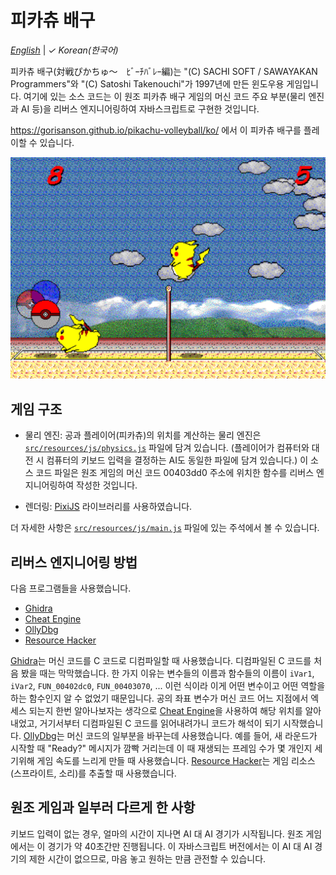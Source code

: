 # 피카츄 배구

[_English_](README.md) | _&check;_ _Korean(한국어)_

피카츄 배구(対戦ぴかちゅ～　ﾋﾞｰﾁﾊﾞﾚｰ編)는 "(C) SACHI SOFT / SAWAYAKAN Programmers"와 "(C) Satoshi Takenouchi"가 1997년에 만든 윈도우용 게임입니다. 여기에 있는 소스 코드는 이 원조 피카츄 배구 게임의 머신 코드 주요 부분(물리 엔진과 AI 등)을 리버스 엔지니어링하여 자바스크립트로 구현한 것입니다.

https://gorisanson.github.io/pikachu-volleyball/ko/ 에서 이 피카츄 배구를 플레이할 수 있습니다.

<img src="src/resources/assets/images/screenshot.png" alt="피카츄 배구 게임 스크린샷" width="648">

## 게임 구조

- 물리 엔진: 공과 플레이어(피카츄)의 위치를 계산하는 물리 엔진은 [`src/resources/js/physics.js`](src/resources/js/physics.js) 파일에 담겨 있습니다. (플레이어가 컴퓨터와 대전 시 컴퓨터의 키보드 입력을 결정하는 AI도 동일한 파일에 담겨 있습니다.) 이 소스 코드 파일은 원조 게임의 머신 코드 00403dd0 주소에 위치한 함수를 리버스 엔지니어링하여 작성한 것입니다.

- 렌더링: [PixiJS](https://github.com/pixijs/pixi.js) 라이브러리를 사용하였습니다.

더 자세한 사항은 [`src/resources/js/main.js`](src/resources/js/main.js) 파일에 있는 주석에서 볼 수 있습니다.

## 리버스 엔지니어링 방법

다음 프로그램들을 사용했습니다.

- [Ghidra](https://ghidra-sre.org/)
- [Cheat Engine](https://www.cheatengine.org/)
- [OllyDbg](http://www.ollydbg.de/)
- [Resource Hacker](http://www.angusj.com/resourcehacker/)

[Ghidra](https://ghidra-sre.org/)는 머신 코드를 C 코드로 디컴파일할 때 사용했습니다. 디컴파일된 C 코드를 처음 봤을 때는 막막했습니다. 한 가지 이유는 변수들의 이름과 함수들의 이름이 `iVar1`, `iVar2`, `FUN_00402dc0`, `FUN_00403070`, ... 이런 식이라 이게 어떤 변수이고 어떤 역할을 하는 함수인지 알 수 없었기 때문입니다. 공의 좌표 변수가 머신 코드 어느 지점에서 엑세스 되는지 한번 알아나보자는 생각으로 [Cheat Engine](https://www.cheatengine.org/)을 사용하여 해당 위치를 알아내었고, 거기서부터 디컴파일된 C 코드를 읽어내려가니 코드가 해석이 되기 시작했습니다. [OllyDbg](http://www.ollydbg.de/)는 머신 코드의 일부분을 바꾸는데 사용했습니다. 예를 들어, 새 라운드가 시작할 때 "Ready?" 메시지가 깜빡 거리는데 이 때 재생되는 프레임 수가 몇 개인지 세기위해 게임 속도를 느리게 만들 때 사용했습니다. [Resource Hacker](http://www.angusj.com/resourcehacker/)는 게임 리소스(스프라이트, 소리)를 추출할 때 사용했습니다.

## 원조 게임과 일부러 다르게 한 사항

키보드 입력이 없는 경우, 얼마의 시간이 지나면 AI 대 AI 경기가 시작됩니다. 원조 게임에서는 이 경기가 약 40초간만 진행됩니다. 이 자바스크립트 버전에서는 이 AI 대 AI 경기의 제한 시간이 없으므로, 마음 놓고 원하는 만큼 관전할 수 있습니다.
